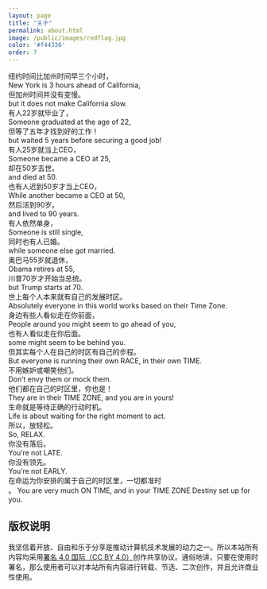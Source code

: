 ```yaml
---
layout: page
title: "关于"
permalink: about.html
image: /public/images/redflag.jpg
color: '#f44336'
order: 7
---
```



纽约时间比加州时间早三个小时，  <br>
New York is 3 hours ahead of California,  <br>
但加州时间并没有变慢。  <br>
but it does not make California slow.  <br>
有人22岁就毕业了，  <br>
Someone graduated at the age of 22,  <br>
但等了五年才找到好的工作！  <br>
but waited 5 years before securing a good job!  <br>
有人25岁就当上CEO，  <br>
Someone became a CEO at 25,  <br>
却在50岁去世。  <br>
and died at 50.  <br>
也有人迟到50岁才当上CEO，  <br>
While another became a CEO at 50,  <br>
然后活到90岁。  <br>
and lived to 90 years.  <br>
有人依然单身，  <br>
Someone is still single,  <br>
同时也有人已婚。  <br>
while someone else got married.  <br>
奥巴马55岁就退休，  <br>
Obama retires at 55,  <br>
川普70岁才开始当总统。  <br>
but Trump starts at 70.  <br>
世上每个人本来就有自己的发展时区。  <br>
Absolutely everyone in this world works based on their Time Zone.  <br>
身边有些人看似走在你前面，  <br>
People around you might seem to go ahead of you,  <br>
也有人看似走在你后面。  <br>
some might seem to be behind you.  <br>
但其实每个人在自己的时区有自己的步程。  <br>
But everyone is running their own RACE, in their own TIME.  <br>
不用嫉妒或嘲笑他们。  <br>
Don’t envy them or mock them.  <br>
他们都在自己的时区里，你也是！  <br>
They are in their TIME ZONE, and you are in yours!  <br>
生命就是等待正确的行动时机。  <br>
Life is about waiting for the right moment to act.  <br>
所以，放轻松。  <br>
So, RELAX.  <br>
你没有落后。  <br>
You’re not LATE.  <br>
你没有领先。  <br>
You’re not EARLY.  <br>
在命运为你安排的属于自己的时区里，一切都准时  <br>。
You are very much ON TIME, and in your TIME ZONE Destiny set up for you.  <br>


## 版权说明

我坚信着开放、自由和乐于分享是推动计算机技术发展的动力之一。所以本站所有内容均采用[署名 4.0 国际（CC BY 4.0）](http://creativecommons.org/licenses/by/4.0/deed.zh)创作共享协议。通俗地讲，只要在使用时署名，那么使用者可以对本站所有内容进行转载、节选、二次创作，并且允许商业性使用。



<div class="message">

</div>